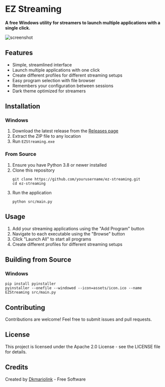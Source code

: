 # EZ Streaming

**A free Windows utility for streamers to launch multiple applications with a single click.**

![screenshot](https://github.com/user-attachments/assets/87803798-a951-4ce9-ae29-2f9c13f885ec)


## Features

- Simple, streamlined interface
- Launch multiple applications with one click
- Create different profiles for different streaming setups
- Easy program selection with file browser
- Remembers your configuration between sessions
- Dark theme optimized for streamers

## Installation

### Windows

1. Download the latest release from the [Releases page](https://github.com/dkmariolink/ez-streaming/releases)
2. Extract the ZIP file to any location
3. Run `EZStreaming.exe`

### From Source

1. Ensure you have Python 3.8 or newer installed
2. Clone this repository
   ```
   git clone https://github.com/yourusername/ez-streaming.git
   cd ez-streaming
   ```
3. Run the application
   ```
   python src/main.py
   ```

## Usage

1. Add your streaming applications using the "Add Program" button
2. Navigate to each executable using the "Browse" button
3. Click "Launch All" to start all programs
4. Create different profiles for different streaming setups

## Building from Source

### Windows

```
pip install pyinstaller
pyinstaller --onefile --windowed --icon=assets/icon.ico --name EZStreaming src/main.py
```

## Contributing

Contributions are welcome! Feel free to submit issues and pull requests.

## License

This project is licensed under the Apache 2.0 License - see the LICENSE file for details.

## Credits

Created by [Dkmariolink](https://x.com/TheDkmariolink) - Free Software
